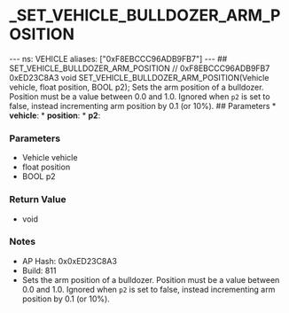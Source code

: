 # _SET_VEHICLE_BULLDOZER_ARM_POSITION

--- ns: VEHICLE aliases: ["0xF8EBCCC96ADB9FB7"] --- ## SET_VEHICLE_BULLDOZER_ARM_POSITION  // 0xF8EBCCC96ADB9FB7 0xED23C8A3 void SET_VEHICLE_BULLDOZER_ARM_POSITION(Vehicle vehicle, float position, BOOL p2);  Sets the arm position of a bulldozer. Position must be a value between 0.0 and 1.0. Ignored when `p2` is set to false, instead incrementing arm position by 0.1 (or 10%).   ## Parameters * **vehicle**: * **position**: * **p2**:

### Parameters
* Vehicle vehicle
* float position
* BOOL p2

### Return Value
* void

### Notes
* AP Hash: 0x0xED23C8A3
* Build: 811
* Sets the arm position of a bulldozer. Position must be a value between 0.0 and 1.0. Ignored when `p2` is set to false, instead incrementing arm position by 0.1 (or 10%).


